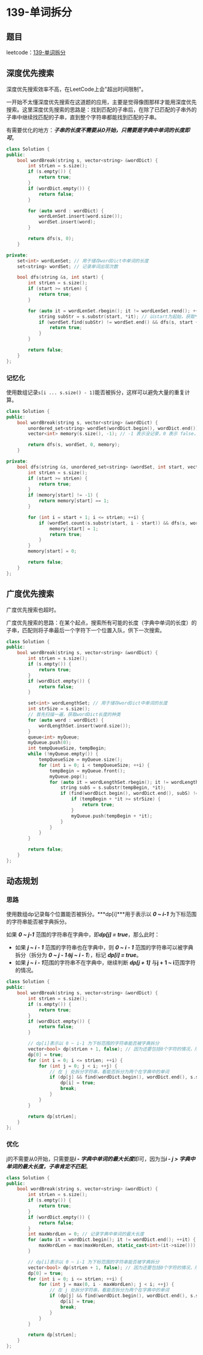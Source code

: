 # 139-单词拆分

## 题目

leetcode：[139-单词拆分](https://leetcode-cn.com/problems/word-break/)

## 深度优先搜索

深度优先搜索效率不高，在LeetCode上会"超出时间限制"。

一开始不太懂深度优先搜索在这道题的应用，主要是觉得像图那样才能用深度优先搜索。这里深度优先搜索的思路是：找到匹配的子串后，在除了已匹配的子串外的子串中继续找匹配的子串，直到整个字符串都能找到匹配的子串。

有需要优化的地方：***子串的长度不需要从0开始，只需要是字典中单词的长度即可***。

```c++
class Solution {
public:
    bool wordBreak(string s, vector<string> &wordDict) {
        int strLen = s.size();
        if (s.empty()) {
            return true;
        }
        if (wordDict.empty()) {
            return false;
        }

        for (auto word : wordDict) {
            wordLenSet.insert(word.size());
            wordSet.insert(word);
        }

        return dfs(s, 0);
    }

private:
    set<int> wordLenSet; // 用于储存wordDict中单词的长度
    set<string> wordSet; // 记录单词出现次数

    bool dfs(string &s, int start) {
        int strLen = s.size();
        if (start >= strLen) {
            return true;
        }

        for (auto it = wordLenSet.rbegin(); it != wordLenSet.rend(); ++it) { // set默认从大到小排序，先从短子串开始搜索
            string subStr = s.substr(start, *it); // 以start为起始，获取*it长的子串
            if (wordSet.find(subStr) != wordSet.end() && dfs(s, start + *it)) {
                return true;
            }
        }

        return false;
    }
};
```

### 记忆化

使用数组记录`s[i ... s.size() - 1]`能否被拆分，这样可以避免大量的重复计算。

```c++
class Solution {
public:
    bool wordBreak(string s, vector<string> &wordDict) {
        unordered_set<string> wordSet(wordDict.begin(), wordDict.end());
        vector<int> memory(s.size(), -1); // -1 表示没记录，0 表示 false， 1 表示 true。

        return dfs(s, wordSet, 0, memory);
    }

private:
    bool dfs(string &s, unordered_set<string> &wordSet, int start, vector<int> &memory) {
        int strLen = s.size();
        if (start >= strLen) {
            return true;
        }
        if (memory[start] != -1) {
            return memory[start] == 1;
        }

        for (int i = start + 1; i <= strLen; ++i) {
            if (wordSet.count(s.substr(start, i - start)) && dfs(s, wordSet, i, memory)) {
                memory[start] = 1;
                return true;
            }
        }
        memory[start] = 0;

        return false;
    }
};
```



## 广度优先搜索

广度优先搜索也超时。

广度优先搜索的思路：在某个起点，搜索所有可能的长度（字典中单词的长度）的子串，匹配则将子串最后一个字符下一个位置入队，供下一次搜索。

```c++
class Solution {
public:
    bool wordBreak(string s, vector<string> &wordDict) {
        int strLen = s.size();
        if (s.empty()) {
            return true;
        }
        if (wordDict.empty()) {
            return false;
        }

        set<int> wordLengthSet; // 用于储存wordDict中单词的长度
		int strSize = s.size();
		// 首先扫描一遍，获取wordDict长度的种类
		for (auto word : wordDict) {
			wordLengthSet.insert(word.size());
		}
		queue<int> myQueue;
		myQueue.push(0);
		int tempQueueSize, tempBegin;
		while (!myQueue.empty()) {
			tempQueueSize = myQueue.size();
			for (int i = 0; i < tempQueueSize; ++i) {
				tempBegin = myQueue.front();
				myQueue.pop();
				for (auto it = wordLengthSet.rbegin(); it != wordLengthSet.rend(); ++it) { // set默认从大到小排序，先从短子串开始搜索
					string subS = s.substr(tempBegin, *it);
					if (find(wordDict.begin(), wordDict.end(), subS) != wordDict.end()) {
						if (tempBegin + *it >= strSize) {
							return true;
						}
						myQueue.push(tempBegin + *it);
					}
				}
			}
		}

		return false;
    }
};
```

## 动态规划

### 思路

使用数组dp记录每个位置能否被拆分。***dp\[i\]***用于表示以 ***0 ~ i-1*** 为下标范围的字符串能否被字典拆分。

如果 ***0 ~ j-1*** 范围的字符串在字典中，即***dp\[j\] = true***，那么此时：

- 如果 ***j ~ i - 1*** 范围的字符串也在字典中，则 ***0 ~ i - 1*** 范围的字符串可以被字典拆分（拆分为 ***0 ~ j - 1` 与 `j ~ i - 1***），标记 ***dp\[i\] = true***。
- 如果 ***j ~ i - 1***范围的字符串不在字典中，继续判断 ***dp[j + 1]*** 与**j + 1 ~ i**范围字符的情况。

```c++
class Solution {
public:
    bool wordBreak(string s, vector<string> &wordDict) {
        int strLen = s.size();
        if (s.empty()) {
            return true;
        }
        if (wordDict.empty()) {
            return false;
        }

        // dp[i]表示以 0 ~ i-1 为下标范围的字符串能否被字典拆分
        vector<bool> dp(strLen + 1, false); // 因为还要包括0个字符的情况，所以dp数组的长度为s.size() + 1
        dp[0] = true;
        for (int i = 0; i <= strLen; ++i) {
            for (int j = 0; j < i; ++j) {
                // 在 j 处拆分字符串，看能否拆分为两个在字典中的单词
                if (dp[j] && find(wordDict.begin(), wordDict.end(), s.substr(j, i - j)) != wordDict.end()) {
                    dp[i] = true;
                    break;
                }
            }
        }

        return dp[strLen];
    }
};
```

### 优化

j的不需要从0开始，只需要是***i - 字典中单词的最大长度***即可，因为当***i - j > 字典中单词的最大长度，子串肯定不匹配***。

```c++
class Solution {
public:
    bool wordBreak(string s, vector<string> &wordDict) {
        int strLen = s.size();
        if (s.empty()) {
            return true;
        }
        if (wordDict.empty()) {
            return false;
        }
        int maxWordLen = 0; // 记录字典中单词的最大长度
        for (auto it = wordDict.begin(); it != wordDict.end(); ++it) {
            maxWordLen = max(maxWordLen, static_cast<int>(it->size()));
        }

        // dp[i]表示以 0 ~ i-1 为下标范围的字符串能否被字典拆分
        vector<bool> dp(strLen + 1, false); // 因为还要包括0个字符的情况，所以dp数组的长度为s.size() + 1
        dp[0] = true;
        for (int i = 0; i <= strLen; ++i) {
            for (int j = max(0, i - maxWordLen); j < i; ++j) {
                // 在 j 处拆分字符串，看能否拆分为两个在字典中的单词
                if (dp[j] && find(wordDict.begin(), wordDict.end(), s.substr(j, i - j)) != wordDict.end()) {
                    dp[i] = true;
                    break;
                }
            }
        }

        return dp[strLen];
    }
};
```

